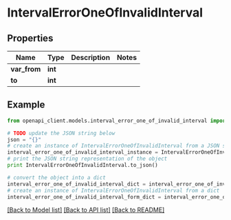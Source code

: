 # IntervalErrorOneOfInvalidInterval


## Properties
Name | Type | Description | Notes
------------ | ------------- | ------------- | -------------
**var_from** | **int** |  | 
**to** | **int** |  | 

## Example

```python
from openapi_client.models.interval_error_one_of_invalid_interval import IntervalErrorOneOfInvalidInterval

# TODO update the JSON string below
json = "{}"
# create an instance of IntervalErrorOneOfInvalidInterval from a JSON string
interval_error_one_of_invalid_interval_instance = IntervalErrorOneOfInvalidInterval.from_json(json)
# print the JSON string representation of the object
print IntervalErrorOneOfInvalidInterval.to_json()

# convert the object into a dict
interval_error_one_of_invalid_interval_dict = interval_error_one_of_invalid_interval_instance.to_dict()
# create an instance of IntervalErrorOneOfInvalidInterval from a dict
interval_error_one_of_invalid_interval_form_dict = interval_error_one_of_invalid_interval.from_dict(interval_error_one_of_invalid_interval_dict)
```
[[Back to Model list]](../README.md#documentation-for-models) [[Back to API list]](../README.md#documentation-for-api-endpoints) [[Back to README]](../README.md)


